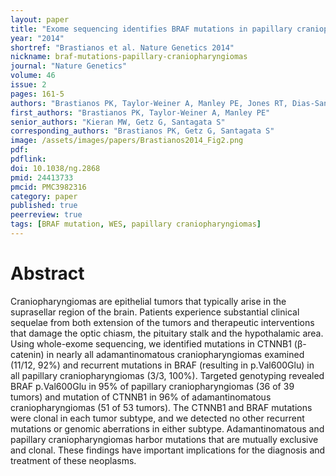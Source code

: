 ```yaml
---
layout: paper
title: "Exome sequencing identifies BRAF mutations in papillary craniopharyngiomas"
year: "2014"
shortref: "Brastianos et al. Nature Genetics 2014"
nickname: braf-mutations-papillary-craniopharyngiomas
journal: "Nature Genetics"
volume: 46
issue: 2
pages: 161-5
authors: "Brastianos PK, Taylor-Weiner A, Manley PE, Jones RT, Dias-Santagata D, Thorner AR, Lawrence MS, Rodriguez FJ, Bernardo LA, Schubert L, Sunkavalli A, Shillingford N, Calicchio ML, Lidov HG, Taha H, Martinez-Lage M, Santi M, Storm PB, Lee JY, Palmer JN, Adappa ND, Scott RM, Dunn IF, Laws ER Jr, Stewart C, Ligon KL, Hoang MP, Van Hummelen P, Hahn WC, Louis DN, Resnick AC, Kieran MW, Getz G, Santagata S"
first_authors: "Brastianos PK, Taylor-Weiner A, Manley PE"
senior_authors: "Kieran MW, Getz G, Santagata S"
corresponding_authors: "Brastianos PK, Getz G, Santagata S"
image: /assets/images/papers/Brastianos2014_Fig2.png
pdf:
pdflink:
doi: 10.1038/ng.2868
pmid: 24413733
pmcid: PMC3982316
category: paper
published: true
peerreview: true
tags: [BRAF mutation, WES, papillary craniopharyngiomas]
---
```


# Abstract

Craniopharyngiomas are epithelial tumors that typically arise in the suprasellar region of the brain. Patients experience substantial clinical sequelae from both extension of the tumors and therapeutic interventions that damage the optic chiasm, the pituitary stalk and the hypothalamic area. Using whole-exome sequencing, we identified mutations in CTNNB1 (β-catenin) in nearly all adamantinomatous craniopharyngiomas examined (11/12, 92%) and recurrent mutations in BRAF (resulting in p.Val600Glu) in all papillary craniopharyngiomas (3/3, 100%). Targeted genotyping revealed BRAF p.Val600Glu in 95% of papillary craniopharyngiomas (36 of 39 tumors) and mutation of CTNNB1 in 96% of adamantinomatous craniopharyngiomas (51 of 53 tumors). The CTNNB1 and BRAF mutations were clonal in each tumor subtype, and we detected no other recurrent mutations or genomic aberrations in either subtype. Adamantinomatous and papillary craniopharyngiomas harbor mutations that are mutually exclusive and clonal. These findings have important implications for the diagnosis and treatment of these neoplasms.





